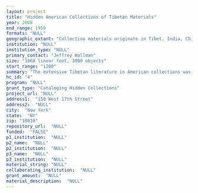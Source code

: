 ```yaml
--- 
layout: project 
title: "Hidden American Collections of Tibetan Materials"
year: 2008
end_range: 1959
formats: "NULL"
geographic_extant: "Collection materials originate in Tibet, India, China and Mongolia."
institution: "NULL"
institution_type: "NULL"
primary_contact: "Jeffrey Wallman"
size: "1868 linear feet, 3000 objects"
start_range: "1200"
summary: "The extensive Tibetan literature in American collections was collected over the past century and a half by explorers, missionaries, diplomats, and scholars. Because Tibetan literature was largely copied and published in woodblock prints and loose-leaf collections, many of the texts are incomplete. Pages of a single manuscript volume may be found in several libraries, for example at Yale and in Newark Museum. By cataloging these collections, TBRC hopes to recompile these collections using the facilities of the web. The Works at the Library of Congress, comprising more than 3,000 volumes came to into the collections from the consul William Woodville Rockhill, Berthold Laufer, Joseph Rock, Matthew Kapstein, and Tshering Thar during the period 1899-1996. In addition, there are miscellaneous purchases and gifts. The content of these Works are little known because of their relative obscurity inside the Library of Congress. The subjects covered include philosophy, medicine, art, psychology, alchemy, astrology, poetics, and history and include rare and important examples that should ideally be incorporated into the larger digital library TBRC is developing."
hc_id: "4"
program: "NULL"
grant_type: "Cataloging Hidden Collections"
project_url: "NULL"
address1:  "150 West 17th Street"
address2:  "NULL"
city:  "New York"
state:  "NY"
zip: "10010"
repository_url:  "NULL"
funded:  "FALSE"
p1_institution:  "NULL"
p2_name:  "NULL"
p2_institution:  "NULL"
p3_name:  "NULL"
p3_institution:  "NULL"
material_string: "NULL"
collaborating_institution:  "NULL"
grant_amount:  "NULL"
material_description:  "NULL"
---
```

